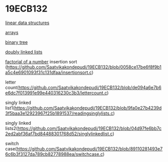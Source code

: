 # 19ECB132
[linear data structures](.lineardatastructures)

[arrays](addarrays.c)

[binary tree](binarytree.c)

[doubly linked lists](doublylists.c)

[factorial of a number](factorial.c)
insertion sort (https://github.com/Saatvikakondepudi/19ECB132/blob/0058ce17be6f8f9b1a5c4e6901093f31c131dfaa/insertionsort.c)

letter count(https://github.com/Saatvikakondepudi/19ECB132/blob/de094a6e7b6e6dc7f013991e99e440316230c3b3/lettercount.c)

singly linked list1(https://github.com/Saatvikakondepudi/19ECB132/blob/9fa0e27b4239d3f5baa3e12923967f25b1891537/readingsinglylists.c)

singly linked lists2(https://github.com/Saatvikakondepudi/19ECB132/blob/04d97fe6bb7c2ed2abf36af7bd84488301768d52/singlylinkedlist.c)

switch case(https://github.com/Saatvikakondepudi/19ECB132/blob/89110281493e76c6b3f3127da789cb82778988ea/switchcase.c)
